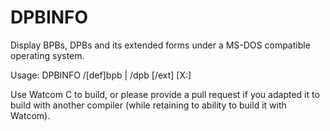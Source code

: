 # DPBINFO
Display BPBs, DPBs and its extended forms under a MS-DOS compatible operating system.

   Usage: DPBINFO /[def]bpb | /dpb [/ext] [X:]

Use Watcom C to build, or please provide a pull request if you adapted it to build with another compiler (while retaining to ability to build it with Watcom).

